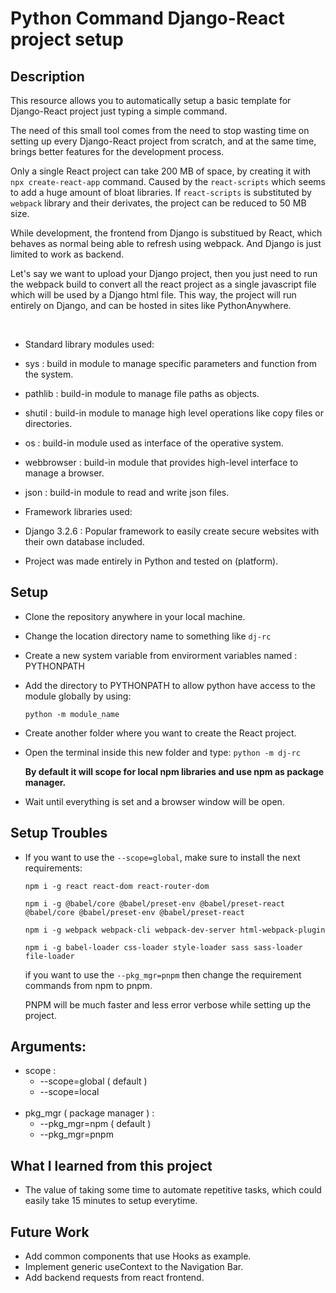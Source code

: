 # Python Command Django-React project setup

## Description

This resource allows you to automatically setup a basic template for Django-React project just typing a simple command.

The need of this small tool comes from the need to stop wasting time on setting up every Django-React project from scratch, and at the same time, brings better features for the development process.

Only a single React project can take 200 MB of space, by creating it with `npx create-react-app` command. Caused by the `react-scripts` which seems to add a huge amount of bloat libraries. If `react-scripts` is substituted by `webpack` library and their derivates, the project can be reduced to 50 MB size.

While development, the frontend from Django is substitued by React, which behaves as normal being able to refresh using webpack. And Django is just limited to work as backend.

Let's say we want to upload your Django project, then you just need to run the webpack build to convert all the react project as a single javascript file which will be used by a Django html file. This way, the project will run entirely on Django, and can be hosted in sites like PythonAnywhere.

<br>


- Standard library modules used:
 - sys : build in module to manage specific parameters and function from the system.

 - pathlib : build-in module to manage file paths as objects.

 - shutil : build-in module to manage  high level operations like copy files or directories.

 - os : build-in module used as interface of the operative system.

 - webbrowser : build-in module that provides high-level interface to manage a browser.

 - json : build-in module to read and write json files.

- Framework libraries used:
 - Django 3.2.6 : Popular framework to easily create secure websites with their own database included.

- Project was made entirely in Python and tested on (platform).

## Setup

- Clone the repository anywhere in your local machine.

- Change the location directory name to something like `dj-rc`

- Create a new system variable from envirorment variables named : PYTHONPATH

- Add the directory to PYTHONPATH to allow python have access to the module globally by using:
  ```
  python -m module_name
  ```

- Create another folder where you want to create the React project.

- Open the terminal inside this new folder and type:
```python -m dj-rc```

  **By default it will scope for local npm libraries and use npm as package manager.**

- Wait until everything is set and a browser window will be open.

## Setup Troubles
- If you want to use the `--scope=global`, make sure to install the next requirements:

  ```
  npm i -g react react-dom react-router-dom
  
  npm i -g @babel/core @babel/preset-env @babel/preset-react @babel/core @babel/preset-env @babel/preset-react
  
  npm i -g webpack webpack-cli webpack-dev-server html-webpack-plugin
  
  npm i -g babel-loader css-loader style-loader sass sass-loader file-loader
  ```
  if you want to use the `--pkg_mgr=pnpm` then change the requirement commands from npm to pnpm.
  
  PNPM will be much faster and less error verbose while setting up the project.

## Arguments:

- scope :
  - --scope=global ( default )
  - --scope=local
<br><br>
- pkg_mgr ( package manager ) :
  - --pkg_mgr=npm ( default )
  - --pkg_mgr=pnpm

## What I learned from this project

- The value of taking some time to automate repetitive tasks, which could easily take 15 minutes to setup everytime.

## Future Work
<!-- - ~~Done Task~~ ✅ -->
- Add common components that use Hooks as example.
- Implement generic useContext to the Navigation Bar.
- Add backend requests from react frontend.